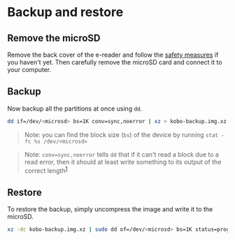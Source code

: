 # Backup and restore

## Remove the microSD

Remove the back cover of the e-reader and follow the [safety measures](safety.md) if you haven't yet. Then carefully remove the microSD card and connect it to your computer.

## Backup

Now backup all the partitions at once using `dd`.

```sh
dd if=/dev/<microsd> bs=1K conv=sync,noerror | xz > kobo-backup.img.xz
```

> Note: you can find the block size (`bs`) of the device by running `stat -fc %s /dev/<microsd>`

> Note: `conv=sync,noerror` tells `dd` that if it can't read a block due to a read error, then it should at least write something to its output of the correct length<sup>[1](https://www.inference.org.uk/saw27/notes/backup-hard-disk-partitions.html)</sup>

## Restore

To restore the backup, simply uncompress the image and write it to the microSD.

```sh
xz -dc kobo-backup.img.xz | sudo dd of=/dev/<microsd> bs=1K status=progress
```

